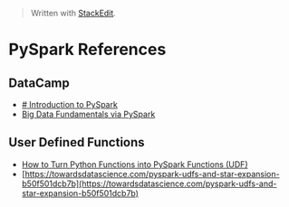 


> Written with [StackEdit](https://stackedit.io/).

# PySpark References

## DataCamp

- [# Introduction to PySpark](https://www.datacamp.com/courses/introduction-to-pyspark)
- [Big Data Fundamentals via PySpark](https://www.datacamp.com/courses/big-data-fundamentals-via-pyspark)

## User Defined Functions

- [How to Turn Python Functions into PySpark Functions (UDF)](https://changhsinlee.com/pyspark-udf/)
- [https://towardsdatascience.com/pyspark-udfs-and-star-expansion-b50f501dcb7b](https://towardsdatascience.com/pyspark-udfs-and-star-expansion-b50f501dcb7b)
<!--stackedit_data:
eyJoaXN0b3J5IjpbMTg0MTY4MDk4OSwxNzkwNDkwODAxXX0=
-->